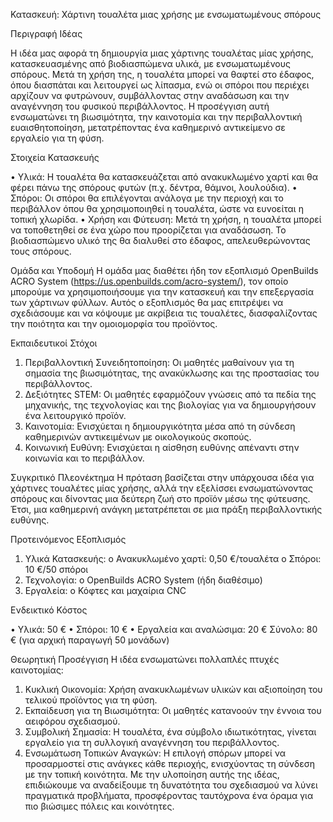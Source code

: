 Κατασκευή: Χάρτινη τουαλέτα  μιας χρήσης με ενσωματωμένους σπόρους


Περιγραφή Ιδέας

Η ιδέα μας αφορά τη δημιουργία μιας χάρτινης τουαλέτας μίας χρήσης, κατασκευασμένης από βιοδιασπώμενα υλικά, με ενσωματωμένους σπόρους. Μετά τη χρήση της, η τουαλέτα μπορεί να θαφτεί στο έδαφος, όπου διασπάται και λειτουργεί ως λίπασμα, ενώ οι σπόροι που περιέχει αρχίζουν να φυτρώνουν, συμβάλλοντας στην αναδάσωση και την αναγέννηση του φυσικού περιβάλλοντος. Η προσέγγιση αυτή ενσωματώνει τη βιωσιμότητα, την καινοτομία και την περιβαλλοντική ευαισθητοποίηση, μετατρέποντας ένα καθημερινό αντικείμενο σε εργαλείο για τη φύση.

Στοιχεία Κατασκευής

•	Υλικά: Η τουαλέτα θα κατασκευάζεται από ανακυκλωμένο χαρτί και θα φέρει πάνω της  σπόρους φυτών (π.χ. δέντρα, θάμνοι, λουλούδια).
•	Σπόροι: Οι σπόροι θα επιλέγονται ανάλογα με την περιοχή και το περιβάλλον όπου θα χρησιμοποιηθεί η τουαλέτα, ώστε να ευνοείται η τοπική χλωρίδα.
•	Χρήση και Φύτευση: Μετά τη χρήση, η τουαλέτα μπορεί να τοποθετηθεί σε ένα χώρο που προορίζεται για αναδάσωση. Το βιοδιασπώμενο υλικό της θα διαλυθεί στο έδαφος, απελευθερώνοντας τους σπόρους.

Ομάδα και Υποδομή
Η ομάδα μας διαθέτει ήδη τον εξοπλισμό OpenBuilds ACRO System (https://us.openbuilds.com/acro-system/), τον οποίο μπορούμε να χρησιμοποιήσουμε για την κατασκευή και την επεξεργασία των χάρτινων φύλλων. Αυτός ο εξοπλισμός θα μας επιτρέψει να σχεδιάσουμε και να κόψουμε με ακρίβεια τις τουαλέτες, διασφαλίζοντας την ποιότητα και την ομοιομορφία του προϊόντος.

Εκπαιδευτικοί Στόχοι
1.	Περιβαλλοντική Συνειδητοποίηση: Οι μαθητές μαθαίνουν για τη σημασία της βιωσιμότητας, της ανακύκλωσης και της προστασίας του περιβάλλοντος.
2.	Δεξιότητες STEM: Οι μαθητές εφαρμόζουν γνώσεις από τα πεδία της μηχανικής, της τεχνολογίας και της βιολογίας για να δημιουργήσουν ένα λειτουργικό προϊόν.
3.	Καινοτομία: Ενισχύεται η δημιουργικότητα μέσα από τη σύνδεση καθημερινών αντικειμένων με οικολογικούς σκοπούς.
4.	Κοινωνική Ευθύνη: Ενισχύεται η αίσθηση ευθύνης απέναντι στην κοινωνία και το περιβάλλον.

Συγκριτικό Πλεονέκτημα
Η πρόταση βασίζεται στην υπάρχουσα ιδέα για χάρτινες τουαλέτες μίας χρήσης, αλλά την εξελίσσει ενσωματώνοντας σπόρους και δίνοντας μια δεύτερη ζωή στο προϊόν μέσω της φύτευσης. Έτσι, μια καθημερινή ανάγκη μετατρέπεται σε μια πράξη περιβαλλοντικής ευθύνης.

Προτεινόμενος Εξοπλισμός

1.	Υλικά Κατασκευής:
o	Ανακυκλωμένο χαρτί: 0,50 €/τουαλέτα
o	Σπόροι: 10 €/50 σπόροι
2.	Τεχνολογία:
o	OpenBuilds ACRO System (ήδη διαθέσιμο)
3.	Εργαλεία:
o	Κόφτες και μαχαίρια CNC

Ενδεικτικό Κόστος

•	Υλικά: 50 €
•	Σπόροι: 10 €
•	Εργαλεία και αναλώσιμα: 20 € Σύνολο: 80 € (για αρχική παραγωγή 50 μονάδων)

Θεωρητική Προσέγγιση
Η ιδέα ενσωματώνει πολλαπλές πτυχές καινοτομίας:
1.	Κυκλική Οικονομία: Χρήση ανακυκλωμένων υλικών και αξιοποίηση του τελικού προϊόντος για τη φύση.
2.	Εκπαίδευση για τη Βιωσιμότητα: Οι μαθητές κατανοούν την έννοια του αειφόρου σχεδιασμού.
3.	Συμβολική Σημασία: Η τουαλέτα, ένα σύμβολο ιδιωτικότητας, γίνεται εργαλείο για τη συλλογική αναγέννηση του περιβάλλοντος.
4.	Ενσωμάτωση Τοπικών Αναγκών: Η επιλογή σπόρων μπορεί να προσαρμοστεί στις ανάγκες κάθε περιοχής, ενισχύοντας τη σύνδεση με την τοπική κοινότητα.
Με την υλοποίηση αυτής της ιδέας, επιδιώκουμε να αναδείξουμε τη δυνατότητα του σχεδιασμού να λύνει πραγματικά προβλήματα, προσφέροντας ταυτόχρονα ένα όραμα για πιο βιώσιμες πόλεις και κοινότητες.
